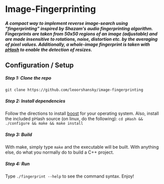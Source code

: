 # Image-Fingerprinting
##### A compact way to implement reverse image-search using "fingerprinting" inspired by Shazam's audio fingerprinting algorithm. Fingerprints are taken from 50x50 regions of an image (adjustable) and are made insensitive to rotations, noise, distortion etc. by the averaging of pixel values. Additionally, a whole-image fingerprint is taken with [pHash](http://phash.org/) to enable the detection of resizes.
## Configuration / Setup
##### Step 1: Clone the repo
```git clone https://github.com/leoorshansky/image-fingerprinting```
##### Step 2: Install dependencies
Follow the directions to install [boost](https://www.boost.org/) for your operating system.
Also, install the included pHash source (on linux, do the following):
```cd pHash && ./configure && make && make install```
##### Step 3: Build
With make, simply type ```make``` and the executable will be built. With anything else, do what you normally do to build a C++ project.
##### Step 4: Run
Type ```./fingerprint --help``` to see the command syntax. Enjoy!